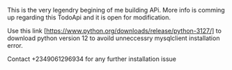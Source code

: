 This is the very legendry begining of me building APi. More info is comming up regarding this TodoApi and it is open for modification.

Use this link [https://www.python.org/downloads/release/python-3127/] to download python version 12 to avoild unneccessry mysqlclient installation error.

Contact +2349061296934 for any further installation issue